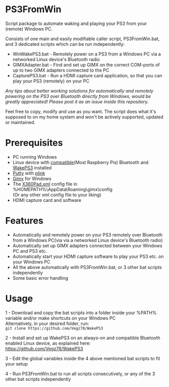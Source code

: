 # PS3FromWin
Script package to automate waking and playing your PS3 from your (remote) Windows PC.

Consists of one main and easily modifiable caller script, PS3FromWin.bat, and 3 dedicated scripts which can be run independently:
  - WinWakePS3.bat - Remotely power on a PS3 from a Windows PC via a networked Linux device's Bluetooth radio
  - GIMXAdapter.bat - Find and set up GIMX on the correct COM-ports of up to two GIMX adapters connected to the PC
  - CapturePS3.bat -  Run a HDMI capture card application, so that you can play your PS3 (remotely) on your PC

*Any tips about better working solutions for automatically and remotely powering on the PS3 over Bluetooth directly from Windows, would be greatly appreciated! Please post it as an issue inside this repository.*

Feel free to copy, modify and use as you want. The script does what it's supposed to on my home system and won't be actively supported, updated or maintained.

# Prerequisites
- PC running Windows
- Linux device with [compatible](https://gimx.fr/wiki/index.php?title=Bluetooth_dongle)(Most Raspberry Pis) Bluetooth and [WakePS3](https://github.com/Vegz78/WakePS3) installed
- [Putty](https://www.putty.org) with [plink](https://the.earth.li/~sgtatham/putty/0.73/htmldoc/Chapter7.html#plink)
- [Gimx](https://github.com/matlo/GIMX/releases/) for Windows
- The [X360Pad.xml](https://github.com/matlo/GIMX-configurations/blob/master/Windows/X360Pad.xml) config file in %HOMEPATH%\AppData\Roaming\gimx\config
<br>(Or any other xml config file to your liking)
- HDMI capture card and software

# Features
- Automatically and remotely power on your PS3 remotely over Bluetooth from a Windows PC(via via a networked Linux device's Bluetooth radio)
- Automatically set up GIMX adapters connected between your Windows PC and PS3 etc.
- Automatically start your HDMI capture software to play your PS3 etc. on your Windows PC
- All the above automatically with PS3FromWin.bat, or 3 other bat scripts independently
- Some basic error handling

# Usage

1 - Download and copy the bat scripts into a folder inside your %PATH% variable and/or make shortcuts on your Windows PC <br>
    Alternatively, in your desired folder, run:<BR>
    ```git clone https://github.com/Vegz78/WakePS3```

2 - Install and set up WakePS3 on an always-on and compatible Bluetooth enabled Linux device, as explained here: https://github.com/Vegz78/WakePS3

3 - Edit the global variables inside the 4 above mentioned bat scripts to fit your setup

4 - Run PS3FromWin.bat to run all scripts consecutively, or any of the 3 other bat scripts independently
